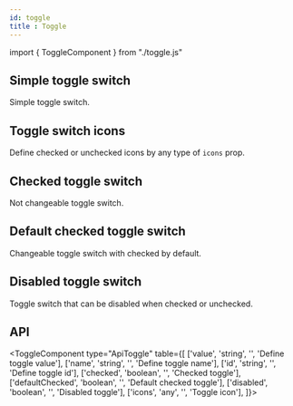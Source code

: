 ```yaml
---
id: toggle
title : Toggle
---
```


import { ToggleComponent } from "./toggle.js"

## Simple toggle switch

<p>Simple toggle switch.</p>
<ToggleComponent type="simple"></ToggleComponent>

## Toggle switch icons

<p>Define checked or unchecked icons by any type of <code>icons</code> prop.</p>
<ToggleComponent type="icons"></ToggleComponent>

## Checked toggle switch

<p>Not changeable toggle switch.</p>
<ToggleComponent type="checked"></ToggleComponent>


## Default checked toggle switch

<p>Changeable toggle switch with checked by default.</p>
<ToggleComponent type="defaultChecked"></ToggleComponent>

## Disabled toggle switch

<p>Toggle switch that can be disabled when checked or unchecked.</p>
<ToggleComponent type="disabled checked"></ToggleComponent>
<ToggleComponent type="disabled"></ToggleComponent>

## API

<ToggleComponent type="ApiToggle" table={[
  ['value', 'string', '', 'Define toggle value'],
  ['name', 'string', '', 'Define toggle name'],
  ['id', 'string', '', 'Define toggle id'],
  ['checked', 'boolean', '', 'Checked toggle'],
  ['defaultChecked', 'boolean', '', 'Default checked toggle'],
  ['disabled', 'boolean', '', 'Disabled toggle'],
  ['icons', 'any', '', 'Toggle icon'], 
]}></ToggleComponent>